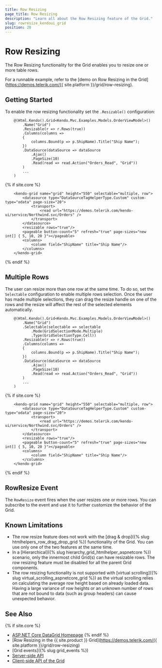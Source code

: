 ```yaml
---
title: Row Resizing
page_title: Row Resizing
description: "Learn all about the Row Resizing feature of the Grid."
slug: rowresize_kendoui_grid
position: 20
---
```


# Row Resizing

The Row Resizing functionality for the Grid enables you to resize one or more table rows.

For a runnable example, refer to the [demo on Row Resizing in the Grid](https://demos.telerik.com/{{ site.platform }}/grid/row-resizing).

## Getting Started

To enable the row resizing functionality set the `.Resizable()` configuration:

```HtmlHelper
    @(Html.Kendo().Grid<Kendo.Mvc.Examples.Models.OrderViewModel>()
        .Name("Grid")
        .Resizable(r => r.Rows(true))
        .Columns(columns =>
        {
            columns.Bound(p => p.ShipName).Title("Ship Name");
        })
        .DataSource(dataSource => dataSource
            .Ajax()
            .PageSize(10)
            .Read(read => read.Action("Orders_Read", "Grid"))
        )
        ...
    )
```
{% if site.core %}
```TagHelper
    <kendo-grid name="grid" height="550" selectable="multiple, row">
        <datasource type="DataSourceTagHelperType.Custom" custom-type="odata" page-size="20">
            <transport>
                <read url="https://demos.telerik.com/kendo-ui/service/Northwind.svc/Orders" />
            </transport>
        </datasource>
        <resizable rows="true"/>
        <pageable button-count="5" refresh="true" page-sizes="new int[] { 5, 10, 20 }"></pageable>
        <columns>
            <column field="ShipName" title="Ship Name"/>
        </columns>
    </kendo-grid>
````
{% endif %}

## Multiple Rows

The user can resize more than one row at the same time. To do so, set the `Selectable` configuration to enable multiple rows selection. Once the user has made multiple selections, they can drag the resize handle on one of the rows and the resize will affect the rest of the selected elements automatically.

```HtmlHelper
    @(Html.Kendo().Grid<Kendo.Mvc.Examples.Models.OrderViewModel>()
        .Name("Grid")
        .Selectable(selectable => selectable
            .Mode(GridSelectionMode.Multiple)
            .Type(GridSelectionType.Cell))
        .Resizable(r => r.Rows(true))
        .Columns(columns =>
        {
            columns.Bound(p => p.ShipName).Title("Ship Name");
        })
        .DataSource(dataSource => dataSource
            .Ajax()
            .PageSize(10)
            .Read(read => read.Action("Orders_Read", "Grid"))
        )
        ...
    )
```
{% if site.core %}
```TagHelper
    <kendo-grid name="grid" height="550" selectable="multiple, row">
        <datasource type="DataSourceTagHelperType.Custom" custom-type="odata" page-size="20">
            <transport>
                <read url="https://demos.telerik.com/kendo-ui/service/Northwind.svc/Orders" />
            </transport>
        </datasource>
        <resizable rows="true"/>
        <pageable button-count="5" refresh="true" page-sizes="new int[] { 5, 10, 20 }"></pageable>
        <columns>
            <column field="ShipName" title="Ship Name"/>
        </columns>
    </kendo-grid>
````
{% endif %}

## RowResize Event

The `RowResize` event fires when the user resizes one or more rows. You can subscribe to the event and use it to further customize the behavior of the Grid.

## Known Limitations

* The row resize feature does not work with the [drag & drop]({% slug htmlhelpers_row_drag_drop_grid %}) functionality of the Grid. You can use only one of the two features at the same time.
* In a [Hierarchical]({% slug hierarchy_grid_htmlhelper_aspnetcore %}) scenario, only the innermost child Grid(s) can have resizable rows. The row resizing feature must be disabled for all the parent Grid components.
* The row resizing functionality is not supported with [virtual scrolling]({% slug virtual_scrolling_aspnetcore_grid %}) as the virtual scrolling relies on calculating the average row height based on already loaded data. Having a large variance of row heights or an unknown number of rows that are not bound to data (such as group headers) can cause unexpected behavior.

## See Also

{% if site.core %}
* [ASP.NET Core DataGrid Homepage](https://www.telerik.com/aspnet-core-ui/grid)
{% endif %}
* [Row Resizing in the {{ site.product }} Grid](https://demos.telerik.com/{{ site.platform }}/grid/row-resizing)
* [Grid events]({% slug grid_events %})
* [Server-side API](/api/grid)
* [Client-side API of the Grid](https://docs.telerik.com/kendo-ui/api/javascript/ui/grid)
